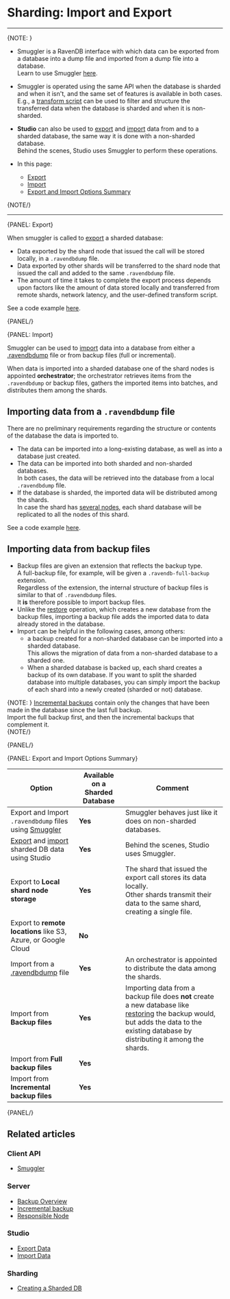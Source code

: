 ﻿# Sharding: Import and Export
---

{NOTE: }

* Smuggler is a RavenDB interface with which data can be 
  exported from a database into a dump file and imported 
  from a dump file into a database.  
  Learn to use Smuggler [here](../client-api/smuggler/what-is-smuggler).  

* Smuggler is operated using the same API when the database 
  is sharded and when it isn't, and the same set of features 
  is available in both cases.  
  E.g., a [transform script](../client-api/smuggler/what-is-smuggler#transformscript) 
  can be used to filter and structure the transferred data 
  when the database is sharded and when it is non-sharded.  

* **Studio** can also be used to 
  [export](../studio/database/tasks/export-database) 
  and [import](../studio/database/tasks/import-data/import-data-file) 
  data from and to a sharded database, the same way it is 
  done with a non-sharded database.  
  Behind the scenes, Studio uses Smuggler to perform these operations.  

* In this page:  
  * [Export](../sharding/import-and-export#export)  
  * [Import](../sharding/import-and-export#import)  
  * [Export and Import Options Summary](../sharding/import-and-export#export-and-import-options-summary)  

{NOTE/}

---

{PANEL: Export}

When smuggler is called to 
[export](../client-api/smuggler/what-is-smuggler#export) 
a sharded database:  

* Data exported by the shard node that issued the call will be stored 
  locally, in a `.ravendbdump` file.  
* Data exported by other shards will be transferred to the shard 
  node that issued the call and added to the same `.ravendbdump` file.  
* The amount of time it takes to complete the export process depends 
  upon factors like the amount of data stored locally and transferred 
  from remote shards, network latency, and the user-defined transform script.  

See a code example [here](../client-api/smuggler/what-is-smuggler#example).  

{PANEL/}

{PANEL: Import}

Smuggler can be used to [import](../client-api/smuggler/what-is-smuggler#import) 
data into a database from either a [.ravendbdump](../sharding/import-and-export#export) 
file or from backup files (full or incremental).  

When data is imported into a sharded database one of the shard nodes 
is appointed **orchestrator**; the orchestrator retrieves items from 
the `.ravendbdump` or backup files, gathers the imported items into 
batches, and distributes them among the shards.  

## Importing data from a `.ravendbdump` file

There are no preliminary requirements regarding the structure 
or contents of the database the data is imported to.  

* The data can be imported into a long-existing database, 
  as well as into a database just created.  
* The data can be imported into both sharded and non-sharded databases.  
  In both cases, the data will be retrieved into the database from 
  a local `.ravendbdump` file.  
* If the database is sharded, the imported data will be distributed among the shards.  
  In case the shard has [several nodes](../sharding/overview#shard-replication), 
  each shard database will be replicated to all the nodes of this shard.  

See a code example [here](../client-api/smuggler/what-is-smuggler#example-1).  

## Importing data from backup files

* Backup files are given an extension that reflects the backup type.  
  A full-backup file, for example, will be given a `.ravendb-full-backup` 
  extension.  
  Regardless of the extension, the internal structure of backup 
  files is similar to that of `.ravendbdump` files.  
  It **is** therefore possible to import backup files.  
* Unlike the [restore](../client-api/operations/maintenance/backup/restore) operation, 
  which creates a new database from the backup files, importing 
  a backup file adds the imported data to data already stored in 
  the database.  
* Import can be helpful in the following cases, among others:  
   * a backup created for a non-sharded database can be imported 
     into a sharded database.  
     This allows the migration of data from a non-sharded database 
     to a sharded one.  
   * When a sharded database is backed up, each shard creates a backup 
     of its own database. If you want to split the sharded database 
     into multiple databases, you can simply import the backup of each 
     shard into a newly created (sharded or not) database.  

{NOTE: }
[Incremental backups](../server/ongoing-tasks/backup-overview#backup-scope:-full-or-incremental) 
contain only the changes that have been made in the database since the last full backup.  
Import the full backup first, and then the incremental backups that complement it.  
{NOTE/}

{PANEL/}

{PANEL: Export and Import Options Summary}

| Option | Available on a Sharded Database | Comment |
| -------------------- | --------------- | --------------------- |
| Export and Import `.ravendbdump` files using [Smuggler](../client-api/smuggler/what-is-smuggler) | **Yes** | Smuggler behaves just like it does on non-sharded databases. |
| [Export](../studio/database/tasks/export-database) and [import](../studio/database/tasks/import-data/import-data-file) sharded DB data using Studio | **Yes** | Behind the scenes, Studio uses Smuggler. |
| Export to **Local shard node storage** | **Yes** | The shard that issued the export call stores its data locally. <br> Other shards transmit their data to the same shard, creating a single file. |
| Export to **remote locations** like S3, Azure, or Google Cloud | **No** | |
| Import from a [.ravendbdump](../sharding/import-and-export#export) file | **Yes** | An orchestrator is appointed to distribute the data among the shards. |
| Import from **Backup files** | **Yes** | Importing data from a backup file does **not** create a new database like [restoring](../sharding/backup-and-restore/restore) the backup would, but adds the data to the existing database by distributing it among the shards. |
| Import from **Full backup files** | **Yes** |  |
| Import from **Incremental backup files** | **Yes** |  |

{PANEL/}


## Related articles

### Client API
- [Smuggler](../client-api/smuggler/what-is-smuggler)  

### Server
- [Backup Overview](../server/ongoing-tasks/backup-overview)  
- [Incremental backup](../server/ongoing-tasks/backup-overview#backup-scope:-full-or-incremental)
- [Responsible Node](../server/clustering/distribution/highly-available-tasks#responsible-node)  

### Studio
- [Export Data](../studio/database/tasks/export-database)  
- [Import Data](../studio/database/tasks/import-data/import-data-file)  

### Sharding
- [Creating a Sharded DB](../sharding/administration/studio-admin#creating-a-sharded-database)  
